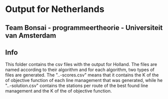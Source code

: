 # Output for Netherlands
## Team Bonsai - programmeertheorie - Universiteit van Amsterdam

## Info
This folder contains the csv files with the output for Holland. The files are named according to their algorithm and for each algorithm, two types of files are generated. The "..-scores.csv" means that it contains the K of the of objective function of each line management that was generated, while he "..-solution.csv" contains the stations per route of the best found line management and the K of the of objective function.